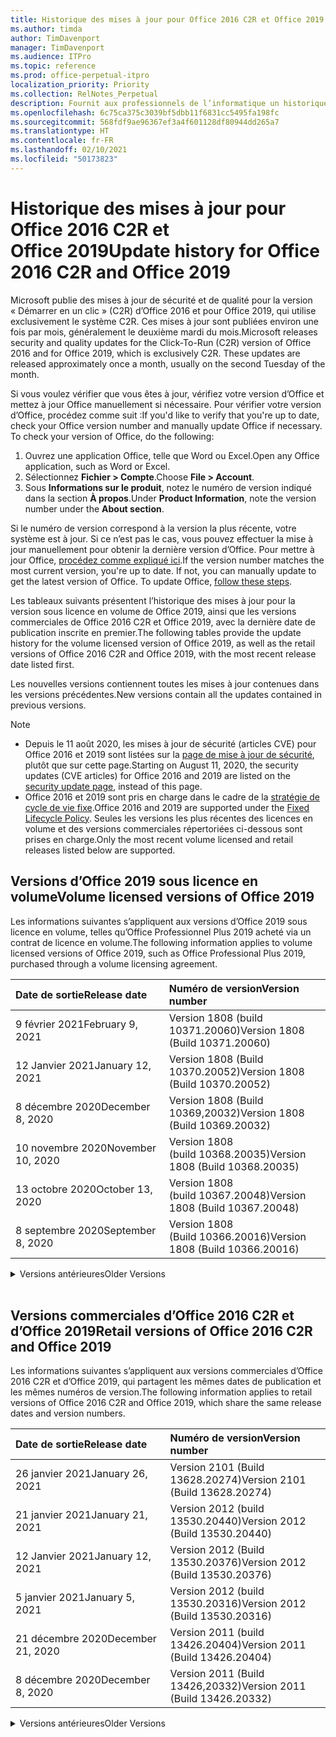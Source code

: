 ```yaml
---
title: Historique des mises à jour pour Office 2016 C2R et Office 2019
ms.author: timda
author: TimDavenport
manager: TimDavenport
ms.audience: ITPro
ms.topic: reference
ms.prod: office-perpetual-itpro
localization_priority: Priority
ms.collection: RelNotes_Perpetual
description: Fournit aux professionnels de l’informatique un historique des mises à jour pour les versions perpétuelles d’Office 2016 et 2019 qui utilisent la technologie « Démarrer en un clic » (C2R)
ms.openlocfilehash: 6c75ca375c3039bf5dbb11f6831cc5495fa198fc
ms.sourcegitcommit: 568fdf9ae96367ef3a4f601128df80944dd265a7
ms.translationtype: HT
ms.contentlocale: fr-FR
ms.lasthandoff: 02/10/2021
ms.locfileid: "50173823"
---
```

# <a name="update-history-for-office-2016-c2r-and-office-2019"></a><span data-ttu-id="e8b8b-103">Historique des mises à jour pour Office 2016 C2R et Office 2019</span><span class="sxs-lookup"><span data-stu-id="e8b8b-103">Update history for Office 2016 C2R and Office 2019</span></span>

<span data-ttu-id="e8b8b-p101">Microsoft publie des mises à jour de sécurité et de qualité pour la version « Démarrer en un clic » (C2R) d’Office 2016 et pour Office 2019, qui utilise exclusivement le système C2R. Ces mises à jour sont publiées environ une fois par mois, généralement le deuxième mardi du mois.</span><span class="sxs-lookup"><span data-stu-id="e8b8b-p101">Microsoft releases security and quality updates for the Click-To-Run (C2R) version of Office 2016 and for Office 2019, which is exclusively C2R. These updates are released approximately once a month, usually on the second Tuesday of the month.</span></span>

<span data-ttu-id="e8b8b-p102">Si vous voulez vérifier que vous êtes à jour, vérifiez votre version d’Office et mettez à jour Office manuellement si nécessaire. Pour vérifier votre version d’Office, procédez comme suit :</span><span class="sxs-lookup"><span data-stu-id="e8b8b-p102">If you'd like to verify that you're up to date, check your Office version number and manually update Office if necessary. To check your version of Office, do the following:</span></span>

  1.    <span data-ttu-id="e8b8b-108">Ouvrez une application Office, telle que Word ou Excel.</span><span class="sxs-lookup"><span data-stu-id="e8b8b-108">Open any Office application, such as Word or Excel.</span></span>
  2.    <span data-ttu-id="e8b8b-109">Sélectionnez **Fichier > Compte**.</span><span class="sxs-lookup"><span data-stu-id="e8b8b-109">Choose **File > Account**.</span></span>
  3.    <span data-ttu-id="e8b8b-110">Sous **Informations sur le produit**, notez le numéro de version indiqué dans la section **À propos**.</span><span class="sxs-lookup"><span data-stu-id="e8b8b-110">Under **Product Information**, note the version number under the **About section**.</span></span>

<span data-ttu-id="e8b8b-p103">Si le numéro de version correspond à la version la plus récente, votre système est à jour. Si ce n’est pas le cas, vous pouvez effectuer la mise à jour manuellement pour obtenir la dernière version d’Office. Pour mettre à jour Office, [procédez comme expliqué ici](https://support.office.com/article/2ab296f3-7f03-43a2-8e50-46de917611c5).</span><span class="sxs-lookup"><span data-stu-id="e8b8b-p103">If the version number matches the most current version, you're up to date. If not, you can manually update to get the latest version of Office. To update Office, [follow these steps](https://support.office.com/article/2ab296f3-7f03-43a2-8e50-46de917611c5).</span></span>


<span data-ttu-id="e8b8b-114">Les tableaux suivants présentent l’historique des mises à jour pour la version sous licence en volume de Office 2019, ainsi que les versions commerciales de Office 2016 C2R et Office 2019, avec la dernière date de publication inscrite en premier.</span><span class="sxs-lookup"><span data-stu-id="e8b8b-114">The following tables provide the update history for the volume licensed version of Office 2019, as well as the retail versions of Office 2016 C2R and Office 2019, with the most recent release date listed first.</span></span>

<span data-ttu-id="e8b8b-115">Les nouvelles versions contiennent toutes les mises à jour contenues dans les versions précédentes.</span><span class="sxs-lookup"><span data-stu-id="e8b8b-115">New versions contain all the updates contained in previous versions.</span></span>


 > [!NOTE]
> - <span data-ttu-id="e8b8b-116">Depuis le 11 août 2020, les mises à jour de sécurité (articles CVE) pour Office 2016 et 2019 sont listées sur la [page de mise à jour de sécurité](https://docs.microsoft.com/officeupdates/microsoft365-apps-security-updates), plutôt que sur cette page.</span><span class="sxs-lookup"><span data-stu-id="e8b8b-116">Starting on August 11, 2020, the security updates (CVE articles) for Office 2016 and 2019 are listed on the [security update page](https://docs.microsoft.com/officeupdates/microsoft365-apps-security-updates), instead of this page.</span></span> 
> - <span data-ttu-id="e8b8b-117">Office 2016 et 2019 sont pris en charge dans le cadre de la [stratégie de cycle de vie fixe](https://docs.microsoft.com/lifecycle/policies/fixed).</span><span class="sxs-lookup"><span data-stu-id="e8b8b-117">Office 2016 and 2019 are supported under the [Fixed Lifecycle Policy](https://docs.microsoft.com/lifecycle/policies/fixed).</span></span> <span data-ttu-id="e8b8b-118">Seules les versions les plus récentes des licences en volume et des versions commerciales répertoriées ci-dessous sont prises en charge.</span><span class="sxs-lookup"><span data-stu-id="e8b8b-118">Only the most recent volume licensed and retail releases listed below are supported.</span></span>


## <a name="volume-licensed-versions-of-office-2019"></a><span data-ttu-id="e8b8b-119">Versions d’Office 2019 sous licence en volume</span><span class="sxs-lookup"><span data-stu-id="e8b8b-119">Volume licensed versions of Office 2019</span></span>
<span data-ttu-id="e8b8b-120">Les informations suivantes s’appliquent aux versions d’Office 2019 sous licence en volume, telles qu’Office Professionnel Plus 2019 acheté via un contrat de licence en volume.</span><span class="sxs-lookup"><span data-stu-id="e8b8b-120">The following information applies to volume licensed versions of Office 2019, such as Office Professional Plus 2019, purchased through a volume licensing agreement.</span></span>

[//]: # (NE PAS SUPPRIMER LE DÉBUT DU TABLEAU VL)


|<span data-ttu-id="e8b8b-122">**Date de sortie**</span><span class="sxs-lookup"><span data-stu-id="e8b8b-122">**Release date**</span></span>|<span data-ttu-id="e8b8b-123">**Numéro de version**</span><span class="sxs-lookup"><span data-stu-id="e8b8b-123">**Version number**</span></span>|
|:-----|:-----|
|<span data-ttu-id="e8b8b-124">9 février 2021</span><span class="sxs-lookup"><span data-stu-id="e8b8b-124">February 9, 2021</span></span>|<span data-ttu-id="e8b8b-125">Version 1808 (build 10371.20060)</span><span class="sxs-lookup"><span data-stu-id="e8b8b-125">Version 1808 (Build 10371.20060)</span></span>|
|<span data-ttu-id="e8b8b-126">12 Janvier 2021</span><span class="sxs-lookup"><span data-stu-id="e8b8b-126">January 12, 2021</span></span>|<span data-ttu-id="e8b8b-127">Version 1808 (Build 10370.20052)</span><span class="sxs-lookup"><span data-stu-id="e8b8b-127">Version 1808 (Build 10370.20052)</span></span>|
|<span data-ttu-id="e8b8b-128">8 décembre 2020</span><span class="sxs-lookup"><span data-stu-id="e8b8b-128">December 8, 2020</span></span>|<span data-ttu-id="e8b8b-129">Version 1808 (Build 10369,20032)</span><span class="sxs-lookup"><span data-stu-id="e8b8b-129">Version 1808 (Build 10369.20032)</span></span>|
|<span data-ttu-id="e8b8b-130">10 novembre 2020</span><span class="sxs-lookup"><span data-stu-id="e8b8b-130">November 10, 2020</span></span>|<span data-ttu-id="e8b8b-131">Version 1808 (build 10368.20035)</span><span class="sxs-lookup"><span data-stu-id="e8b8b-131">Version 1808 (Build 10368.20035)</span></span>|
|<span data-ttu-id="e8b8b-132">13 octobre 2020</span><span class="sxs-lookup"><span data-stu-id="e8b8b-132">October 13, 2020</span></span>|<span data-ttu-id="e8b8b-133">Version 1808 (build 10367.20048)</span><span class="sxs-lookup"><span data-stu-id="e8b8b-133">Version 1808 (Build 10367.20048)</span></span>|
|<span data-ttu-id="e8b8b-134">8 septembre 2020</span><span class="sxs-lookup"><span data-stu-id="e8b8b-134">September 8, 2020</span></span>|<span data-ttu-id="e8b8b-135">Version 1808 (Build 10366.20016)</span><span class="sxs-lookup"><span data-stu-id="e8b8b-135">Version 1808 (Build 10366.20016)</span></span>|


[//]: # (NE PAS SUPPRIMER LA FIN DU TABLEAU VL)

<details>
<summary><span data-ttu-id="e8b8b-137">Versions antérieures</span><span class="sxs-lookup"><span data-stu-id="e8b8b-137">Older Versions</span></span></summary>
 

[//]: # (NE PAS SUPPRIMER LE DÉBUT DE L’ANCIEN TABLEAU VL)


|<span data-ttu-id="e8b8b-139">**Date de sortie**</span><span class="sxs-lookup"><span data-stu-id="e8b8b-139">**Release date**</span></span>|<span data-ttu-id="e8b8b-140">**Numéro de version**</span><span class="sxs-lookup"><span data-stu-id="e8b8b-140">**Version number**</span></span>|
|:-----|:-----|
|<span data-ttu-id="e8b8b-141">11 août 2020</span><span class="sxs-lookup"><span data-stu-id="e8b8b-141">August 11, 2020</span></span>|<span data-ttu-id="e8b8b-142">Version 1808 (Build 10364.20059)</span><span class="sxs-lookup"><span data-stu-id="e8b8b-142">Version 1808 (Build 10364.20059)</span></span>|
|<span data-ttu-id="e8b8b-143">14 juillet 2020</span><span class="sxs-lookup"><span data-stu-id="e8b8b-143">July 14, 2020</span></span>   |<span data-ttu-id="e8b8b-144">Version 1808 (Build 10363.20015)</span><span class="sxs-lookup"><span data-stu-id="e8b8b-144">Version 1808 (Build 10363.20015)</span></span>  |
|<span data-ttu-id="e8b8b-145">09 juin 2020</span><span class="sxs-lookup"><span data-stu-id="e8b8b-145">June 9, 2020</span></span>   |<span data-ttu-id="e8b8b-146">Version 1808 (Build 10361.20002)</span><span class="sxs-lookup"><span data-stu-id="e8b8b-146">Version 1808 (Build 10361.20002)</span></span>  |
|<span data-ttu-id="e8b8b-147">12 mai 2020</span><span class="sxs-lookup"><span data-stu-id="e8b8b-147">May 12, 2020</span></span>   |<span data-ttu-id="e8b8b-148">Version 1808 (build 10359.20023)</span><span class="sxs-lookup"><span data-stu-id="e8b8b-148">Version 1808 (Build 10359.20023)</span></span>  |
|<span data-ttu-id="e8b8b-149">14 avril 2020</span><span class="sxs-lookup"><span data-stu-id="e8b8b-149">April 14, 2020</span></span>   |<span data-ttu-id="e8b8b-150">Version 1808 (build 10358.20061)</span><span class="sxs-lookup"><span data-stu-id="e8b8b-150">Version 1808 (Build 10358.20061)</span></span>  |
|<span data-ttu-id="e8b8b-151">10 mars 2020</span><span class="sxs-lookup"><span data-stu-id="e8b8b-151">March 10, 2020</span></span>   |<span data-ttu-id="e8b8b-152">Version 1808 (Build 10357.20081)</span><span class="sxs-lookup"><span data-stu-id="e8b8b-152">Version 1808 (Build 10357.20081)</span></span>  |
|<span data-ttu-id="e8b8b-153">11 février 2020</span><span class="sxs-lookup"><span data-stu-id="e8b8b-153">February 11, 2020</span></span>   |<span data-ttu-id="e8b8b-154">Version 1808 (build 10356.20006)</span><span class="sxs-lookup"><span data-stu-id="e8b8b-154">Version 1808 (Build 10356.20006)</span></span>  |


[//]: # (NE PAS SUPPRIMER LA FIN DE L’ANCIEN TABLEAU VL)

</details>


<br/>

## <a name="retail-versions-of-office-2016-c2r-and-office-2019"></a><span data-ttu-id="e8b8b-156">Versions commerciales d’Office 2016 C2R et d’Office 2019</span><span class="sxs-lookup"><span data-stu-id="e8b8b-156">Retail versions of Office 2016 C2R and Office 2019</span></span>
<span data-ttu-id="e8b8b-157">Les informations suivantes s’appliquent aux versions commerciales d’Office 2016 C2R et d’Office 2019, qui partagent les mêmes dates de publication et les mêmes numéros de version.</span><span class="sxs-lookup"><span data-stu-id="e8b8b-157">The following information applies to retail versions of Office 2016 C2R and Office 2019, which share the same release dates and version numbers.</span></span>

[//]: # (NE PAS SUPPRIMER LE DÉBUT DU TABLEAU DE VENTE AU DÉTAIL)


|<span data-ttu-id="e8b8b-159">**Date de sortie**</span><span class="sxs-lookup"><span data-stu-id="e8b8b-159">**Release date**</span></span>|<span data-ttu-id="e8b8b-160">**Numéro de version**</span><span class="sxs-lookup"><span data-stu-id="e8b8b-160">**Version number**</span></span>|
|:-----|:-----|
|<span data-ttu-id="e8b8b-161">26 janvier 2021</span><span class="sxs-lookup"><span data-stu-id="e8b8b-161">January 26, 2021</span></span>|<span data-ttu-id="e8b8b-162">Version 2101 (Build 13628.20274)</span><span class="sxs-lookup"><span data-stu-id="e8b8b-162">Version 2101 (Build 13628.20274)</span></span>|
|<span data-ttu-id="e8b8b-163">21 janvier 2021</span><span class="sxs-lookup"><span data-stu-id="e8b8b-163">January 21, 2021</span></span>|<span data-ttu-id="e8b8b-164">Version 2012 (build 13530.20440)</span><span class="sxs-lookup"><span data-stu-id="e8b8b-164">Version 2012 (Build 13530.20440)</span></span>|
|<span data-ttu-id="e8b8b-165">12 Janvier 2021</span><span class="sxs-lookup"><span data-stu-id="e8b8b-165">January 12, 2021</span></span>|<span data-ttu-id="e8b8b-166">Version 2012 (Build 13530.20376)</span><span class="sxs-lookup"><span data-stu-id="e8b8b-166">Version 2012 (Build 13530.20376)</span></span>|
|<span data-ttu-id="e8b8b-167">5 janvier 2021</span><span class="sxs-lookup"><span data-stu-id="e8b8b-167">January 5, 2021</span></span>|<span data-ttu-id="e8b8b-168">Version 2012 (build 13530.20316)</span><span class="sxs-lookup"><span data-stu-id="e8b8b-168">Version 2012 (Build 13530.20316)</span></span>|
|<span data-ttu-id="e8b8b-169">21 décembre 2020</span><span class="sxs-lookup"><span data-stu-id="e8b8b-169">December 21, 2020</span></span>|<span data-ttu-id="e8b8b-170">Version 2011 (build 13426.20404)</span><span class="sxs-lookup"><span data-stu-id="e8b8b-170">Version 2011 (Build 13426.20404)</span></span>|
|<span data-ttu-id="e8b8b-171">8 décembre 2020</span><span class="sxs-lookup"><span data-stu-id="e8b8b-171">December 8, 2020</span></span>|<span data-ttu-id="e8b8b-172">Version 2011 (Build 13426,20332)</span><span class="sxs-lookup"><span data-stu-id="e8b8b-172">Version 2011 (Build 13426.20332)</span></span>|


[//]: # (NE PAS SUPPRIMER LA FIN DU TABLEAU DE VENTE AU DÉTAIL)

<details>
<summary><span data-ttu-id="e8b8b-174">Versions antérieures</span><span class="sxs-lookup"><span data-stu-id="e8b8b-174">Older Versions</span></span></summary>
 

[//]: # (NE PAS SUPPRIMER LE DÉBUT DE L’ANCIEN TABLEAU DE VENTE AU DÉTAIL)


|<span data-ttu-id="e8b8b-176">**Date de sortie**</span><span class="sxs-lookup"><span data-stu-id="e8b8b-176">**Release date**</span></span>|<span data-ttu-id="e8b8b-177">**Numéro de version**</span><span class="sxs-lookup"><span data-stu-id="e8b8b-177">**Version number**</span></span>|
|:-----|:-----|
|<span data-ttu-id="e8b8b-178">2 décembre 2020</span><span class="sxs-lookup"><span data-stu-id="e8b8b-178">December 2, 2020</span></span>|<span data-ttu-id="e8b8b-179">Version 2011 (build 13426.20308)</span><span class="sxs-lookup"><span data-stu-id="e8b8b-179">Version 2011 (Build 13426.20308)</span></span>|
|<span data-ttu-id="e8b8b-180">30 novembre 2020</span><span class="sxs-lookup"><span data-stu-id="e8b8b-180">November 30, 2020</span></span>|<span data-ttu-id="e8b8b-181">Version 2011 (build 13426.20294)</span><span class="sxs-lookup"><span data-stu-id="e8b8b-181">Version 2011 (Build 13426.20294)</span></span>|
|<span data-ttu-id="e8b8b-182">23 novembre 2020</span><span class="sxs-lookup"><span data-stu-id="e8b8b-182">November 23, 2020</span></span>|<span data-ttu-id="e8b8b-183">Version 2011 (build 13426.20274)</span><span class="sxs-lookup"><span data-stu-id="e8b8b-183">Version 2011 (Build 13426.20274)</span></span>|
|<span data-ttu-id="e8b8b-184">17 novembre 2020</span><span class="sxs-lookup"><span data-stu-id="e8b8b-184">November 17, 2020</span></span>|<span data-ttu-id="e8b8b-185">Version 2010 (build 13328.20408)</span><span class="sxs-lookup"><span data-stu-id="e8b8b-185">Version 2010 (Build 13328.20408)</span></span>|
|<span data-ttu-id="e8b8b-186">10 novembre 2020</span><span class="sxs-lookup"><span data-stu-id="e8b8b-186">November 10, 2020</span></span>|<span data-ttu-id="e8b8b-187">Version 2010 (build 13328.20356)</span><span class="sxs-lookup"><span data-stu-id="e8b8b-187">Version 2010 (Build 13328.20356)</span></span>|
|<span data-ttu-id="e8b8b-188">27 octobre 2020</span><span class="sxs-lookup"><span data-stu-id="e8b8b-188">October 27, 2020</span></span>|<span data-ttu-id="e8b8b-189">Version 2010 (build 13328.20292)</span><span class="sxs-lookup"><span data-stu-id="e8b8b-189">Version 2010 (Build 13328.20292)</span></span>|
|<span data-ttu-id="e8b8b-190">21 octobre 2020</span><span class="sxs-lookup"><span data-stu-id="e8b8b-190">October 21, 2020</span></span>|<span data-ttu-id="e8b8b-191">Version 2009 (Build 13231.20418)</span><span class="sxs-lookup"><span data-stu-id="e8b8b-191">Version 2009 (Build 13231.20418)</span></span>|
|<span data-ttu-id="e8b8b-192">13 octobre 2020</span><span class="sxs-lookup"><span data-stu-id="e8b8b-192">October 13, 2020</span></span>|<span data-ttu-id="e8b8b-193">Version 2009 (build 13231.20390)</span><span class="sxs-lookup"><span data-stu-id="e8b8b-193">Version 2009 (Build 13231.20390)</span></span>|
|<span data-ttu-id="e8b8b-194">8 octobre 2020</span><span class="sxs-lookup"><span data-stu-id="e8b8b-194">October 8, 2020</span></span>|<span data-ttu-id="e8b8b-195">Version 2009 (Build 13231.20368)</span><span class="sxs-lookup"><span data-stu-id="e8b8b-195">Version 2009 (Build 13231.20368)</span></span>|
|<span data-ttu-id="e8b8b-196">28 septembre 2020</span><span class="sxs-lookup"><span data-stu-id="e8b8b-196">September 28, 2020</span></span>|<span data-ttu-id="e8b8b-197">Version 2009 (Build 13231.20262)</span><span class="sxs-lookup"><span data-stu-id="e8b8b-197">Version 2009 (Build 13231.20262)</span></span>|
|<span data-ttu-id="e8b8b-198">22 septembre 2020</span><span class="sxs-lookup"><span data-stu-id="e8b8b-198">September 22, 2020</span></span>|<span data-ttu-id="e8b8b-199">Version 2008 (Build 13127.20508)</span><span class="sxs-lookup"><span data-stu-id="e8b8b-199">Version 2008 (Build 13127.20508)</span></span>|
|<span data-ttu-id="e8b8b-200">9 septembre 2020</span><span class="sxs-lookup"><span data-stu-id="e8b8b-200">September 9, 2020</span></span>|<span data-ttu-id="e8b8b-201">Version 2008 (build 13127.20408)</span><span class="sxs-lookup"><span data-stu-id="e8b8b-201">Version 2008 (Build 13127.20408)</span></span>|
|<span data-ttu-id="e8b8b-202">31 août 2020</span><span class="sxs-lookup"><span data-stu-id="e8b8b-202">August 31, 2020</span></span>|<span data-ttu-id="e8b8b-203">Version 2008 (build 13127.20296)</span><span class="sxs-lookup"><span data-stu-id="e8b8b-203">Version 2008 (Build 13127.20296)</span></span>|
|<span data-ttu-id="e8b8b-204">25 août 2020</span><span class="sxs-lookup"><span data-stu-id="e8b8b-204">August 25, 2020</span></span>|<span data-ttu-id="e8b8b-205">Version 2007 (Build 13029.20460)</span><span class="sxs-lookup"><span data-stu-id="e8b8b-205">Version 2007 (Build 13029.20460)</span></span>|
|<span data-ttu-id="e8b8b-206">11 août 2020</span><span class="sxs-lookup"><span data-stu-id="e8b8b-206">August 11, 2020</span></span>|<span data-ttu-id="e8b8b-207">Version 2007 (Build 13029.20344)</span><span class="sxs-lookup"><span data-stu-id="e8b8b-207">Version 2007 (Build 13029.20344)</span></span>|
|<span data-ttu-id="e8b8b-208">30 juillet 2020</span><span class="sxs-lookup"><span data-stu-id="e8b8b-208">July 30, 2020</span></span>|<span data-ttu-id="e8b8b-209">Version 2007 (build 13029.20308)</span><span class="sxs-lookup"><span data-stu-id="e8b8b-209">Version 2007 (Build 13029.20308)</span></span>  |
|<span data-ttu-id="e8b8b-210">28 juillet 2020</span><span class="sxs-lookup"><span data-stu-id="e8b8b-210">July 28, 2020</span></span>|<span data-ttu-id="e8b8b-211">Version 2006 (Build 13001.20498)</span><span class="sxs-lookup"><span data-stu-id="e8b8b-211">Version 2006 (Build 13001.20498)</span></span>  |
|<span data-ttu-id="e8b8b-212">14 juillet 2020</span><span class="sxs-lookup"><span data-stu-id="e8b8b-212">July 14, 2020</span></span>|<span data-ttu-id="e8b8b-213">Version 2006 (Build 13001.20384)</span><span class="sxs-lookup"><span data-stu-id="e8b8b-213">Version 2006 (Build 13001.20384)</span></span>  |
|<span data-ttu-id="e8b8b-214">30 juin 2020</span><span class="sxs-lookup"><span data-stu-id="e8b8b-214">June 30, 2020</span></span>|<span data-ttu-id="e8b8b-215">Version 2006 (Build 13001.20266)</span><span class="sxs-lookup"><span data-stu-id="e8b8b-215">Version 2006 (Build 13001.20266)</span></span>  |
|<span data-ttu-id="e8b8b-216">24 juin 2020</span><span class="sxs-lookup"><span data-stu-id="e8b8b-216">June 24, 2020</span></span>|<span data-ttu-id="e8b8b-217">Version 2005 (Build 12827.20470)</span><span class="sxs-lookup"><span data-stu-id="e8b8b-217">Version 2005 (Build 12827.20470)</span></span>  |
|<span data-ttu-id="e8b8b-218">09 juin 2020</span><span class="sxs-lookup"><span data-stu-id="e8b8b-218">June 9, 2020</span></span>|<span data-ttu-id="e8b8b-219">Version 2005 (Build 12827.20336)</span><span class="sxs-lookup"><span data-stu-id="e8b8b-219">Version 2005 (Build 12827.20336)</span></span>  |
|<span data-ttu-id="e8b8b-220">02 juin 2020</span><span class="sxs-lookup"><span data-stu-id="e8b8b-220">June 2, 2020</span></span>|<span data-ttu-id="e8b8b-221">Version 2005 (Build 12827.20268)</span><span class="sxs-lookup"><span data-stu-id="e8b8b-221">Version 2005 (Build 12827.20268)</span></span>  |
|<span data-ttu-id="e8b8b-222">21 Mai 2020</span><span class="sxs-lookup"><span data-stu-id="e8b8b-222">May 21, 2020</span></span>|<span data-ttu-id="e8b8b-223">Version 2004 (Build 12730.20352)</span><span class="sxs-lookup"><span data-stu-id="e8b8b-223">Version 2004 (Build 12730.20352)</span></span>  |
|<span data-ttu-id="e8b8b-224">12 mai 2020</span><span class="sxs-lookup"><span data-stu-id="e8b8b-224">May 12, 2020</span></span>|<span data-ttu-id="e8b8b-225">Version 2004 (build 12730.20270)</span><span class="sxs-lookup"><span data-stu-id="e8b8b-225">Version 2004 (Build 12730.20270)</span></span>  |
|<span data-ttu-id="e8b8b-226">4 mai 2020</span><span class="sxs-lookup"><span data-stu-id="e8b8b-226">May 4, 2020</span></span>|<span data-ttu-id="e8b8b-227">Version 2004 (Build 12730.20250)</span><span class="sxs-lookup"><span data-stu-id="e8b8b-227">Version 2004 (Build 12730.20250)</span></span>  |
|<span data-ttu-id="e8b8b-228">29 avril 2020</span><span class="sxs-lookup"><span data-stu-id="e8b8b-228">April 29, 2020</span></span>|<span data-ttu-id="e8b8b-229">Version 2004 (Build 12730.20236)</span><span class="sxs-lookup"><span data-stu-id="e8b8b-229">Version 2004 (Build 12730.20236)</span></span>  |
|<span data-ttu-id="e8b8b-230">15 avril 2020</span><span class="sxs-lookup"><span data-stu-id="e8b8b-230">April 15, 2020</span></span>|<span data-ttu-id="e8b8b-231">Version 2003 (build 12624.20466)</span><span class="sxs-lookup"><span data-stu-id="e8b8b-231">Version 2003 (Build 12624.20466)</span></span>  |
|<span data-ttu-id="e8b8b-232">14 avril 2020</span><span class="sxs-lookup"><span data-stu-id="e8b8b-232">April 14, 2020</span></span>|<span data-ttu-id="e8b8b-233">Version 2003 (build 12624.20442)</span><span class="sxs-lookup"><span data-stu-id="e8b8b-233">Version 2003 (Build 12624.20442)</span></span>  |
|<span data-ttu-id="e8b8b-234">31 mars 2020</span><span class="sxs-lookup"><span data-stu-id="e8b8b-234">March 31, 2020</span></span>|<span data-ttu-id="e8b8b-235">Version 2003 (build 12624.20382)</span><span class="sxs-lookup"><span data-stu-id="e8b8b-235">Version 2003 (Build 12624.20382)</span></span>  |
|<span data-ttu-id="e8b8b-236">25 mars 2020</span><span class="sxs-lookup"><span data-stu-id="e8b8b-236">March 25, 2020</span></span>|<span data-ttu-id="e8b8b-237">Version 2003 (Build 12624.20320)</span><span class="sxs-lookup"><span data-stu-id="e8b8b-237">Version 2003 (Build 12624.20320)</span></span>  |
|<span data-ttu-id="e8b8b-238">10 mars 2020</span><span class="sxs-lookup"><span data-stu-id="e8b8b-238">March 10, 2020</span></span>|<span data-ttu-id="e8b8b-239">Version 2002 (Build 12527.20278)</span><span class="sxs-lookup"><span data-stu-id="e8b8b-239">Version 2002 (Build 12527.20278)</span></span>  |
|<span data-ttu-id="e8b8b-240">1er mars 2020</span><span class="sxs-lookup"><span data-stu-id="e8b8b-240">March 1, 2020</span></span>   |<span data-ttu-id="e8b8b-241">Version 2002 (Build 12527.20242)</span><span class="sxs-lookup"><span data-stu-id="e8b8b-241">Version 2002 (Build 12527.20242)</span></span>  |


[//]: # (NE PAS SUPPRIMER LA FIN DE L’ANCIEN TABLEAU DE VENTE AU DÉTAIL)


</details>






